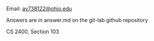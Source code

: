 Email: av738122@ohio.edu

Answers are in answer.md on the git-lab github repository

CS 2400, Section 103
